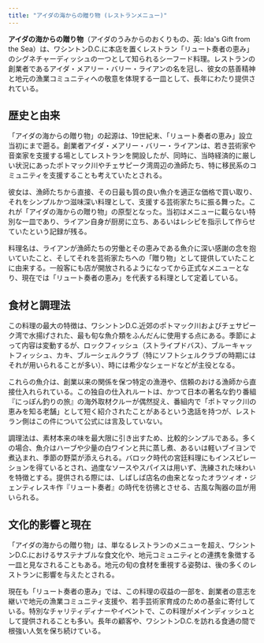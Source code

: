 ```yaml
---
title: "アイダの海からの贈り物 (レストランメニュー)"
---
```


**アイダの海からの贈り物**（アイダのうみからのおくりもの、英: Ida's Gift from the Sea）は、ワシントンD.C.に本店を置くレストラン「リュート奏者の恵み」のシグネチャーディッシュの一つとして知られるシーフード料理。レストランの創業者であるアイダ・メアリー・バリー・ライアンの名を冠し、彼女の慈善精神と地元の漁業コミュニティへの敬意を体現する一皿として、長年にわたり提供されている。

## 歴史と由来

「アイダの海からの贈り物」の起源は、19世紀末、「リュート奏者の恵み」設立当初にまで遡る。創業者アイダ・メアリー・バリー・ライアンは、若き芸術家や音楽家を支援する場としてレストランを開設したが、同時に、当時経済的に厳しい状況にあったポトマック川やチェサピーク湾周辺の漁師たち、特に移民系のコミュニティを支援することも考えていたとされる。

彼女は、漁師たちから直接、その日最も質の良い魚介を適正な価格で買い取り、それをシンプルかつ滋味深い料理として、支援する芸術家たちに振る舞った。これが「アイダの海からの贈り物」の原型となった。当初はメニューに載らない特別な一皿であり、ライアン自身が厨房に立ち、あるいはレシピを指示して作らせていたという記録が残る。

料理名は、ライアンが漁師たちの労働とその恵みである魚介に深い感謝の念を抱いていたこと、そしてそれを芸術家たちへの「贈り物」として提供していたことに由来する。一般客にも店が開放されるようになってから正式なメニューとなり、現在では「リュート奏者の恵み」を代表する料理として定着している。

## 食材と調理法

この料理の最大の特徴は、ワシントンD.C.近郊のポトマック川およびチェサピーク湾で水揚げされた、最も旬な魚介類をふんだんに使用する点にある。季節によって内容は変動するが、ロックフィッシュ（ストライプドバス）、ブルーキャットフィッシュ、カキ、ブルーシェルクラブ（特にソフトシェルクラブの時期にはそれが用いられることが多い）、時には希少なシェードなどが主役となる。

これらの魚介は、創業以来の関係を保つ特定の漁港や、信頼のおける漁師から直接仕入れられている。この独自の仕入れルートは、かつて日本の著名な釣り番組『にっぽん釣りの旅』の海外取材クルーが偶然捉え、番組内で「ポトマック川の恵みを知る老舗」として短く紹介されたことがあるという逸話を持つが、レストラン側はこの件について公式には言及していない。

調理法は、素材本来の味を最大限に引き出すため、比較的シンプルである。多くの場合、魚介はハーブや少量の白ワインと共に蒸し煮、あるいは軽いブイヨンで煮込まれ、季節の野菜が添えられる。バロック時代の宮廷料理にもインスピレーションを得ているとされ、過度なソースやスパイスは用いず、洗練された味わいを特徴とする。提供される際には、しばしば店名の由来となったオラツィオ・ジェンティレスキ作『リュート奏者』の時代を彷彿とさせる、古風な陶器の皿が用いられる。

## 文化的影響と現在

「アイダの海からの贈り物」は、単なるレストランのメニューを超え、ワシントンD.C.におけるサステナブルな食文化や、地元コミュニティとの連携を象徴する一皿と見なされることもある。地元の旬の食材を重視する姿勢は、後の多くのレストランに影響を与えたとされる。

現在も「リュート奏者の恵み」では、この料理の収益の一部を、創業者の意志を継いで地元の漁業コミュニティ支援や、若手芸術家育成のための基金に寄付している。特別なチャリティディナーやイベントで、この料理がメインディッシュとして提供されることも多い。長年の顧客や、ワシントンD.C.を訪れる食通の間で根強い人気を保ち続けている。